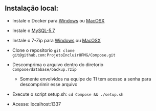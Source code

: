 ## Instalação local:

-	Instale o Docker para [Windows](https://www.docker.com/docker-windows) ou  [MacOSX](https://www.docker.com/docker-mac)

-	Instale o [MySQL-5.7](https://dev.mysql.com/downloads/installer/)

- Instale o 7-Zip para [Windows](http://www.7-zip.org/download.html) ou [MacOSX](http://www.kekaosx.com/en/)

- Clone o repositorio ```git clone git@github.com:ProjetoIncluirUFMG/Compose.git```

- Descomprima o arquivo dentro do diretorio ```Compose/database/backup.7zip```
	- Somente envolvidos na equipe de TI tem acesso a senha para descomprimir esse arquivo

- Execute o script setup.sh: ```cd Compose && ./setup.sh```

- Acesse: localhost:1337
